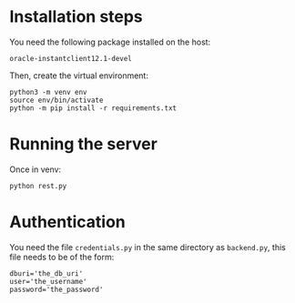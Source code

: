# Installation steps
You need the following package installed on the host:
```
oracle-instantclient12.1-devel
```

Then, create the virtual environment:
```
python3 -m venv env
source env/bin/activate
python -m pip install -r requirements.txt
```

# Running the server
Once in venv:
```
python rest.py
```
# Authentication
You need the file `credentials.py` in the same directory as `backend.py`, this file needs to be of the form:
```
dburi='the_db_uri'
user='the_username'
password='the_password'
```
